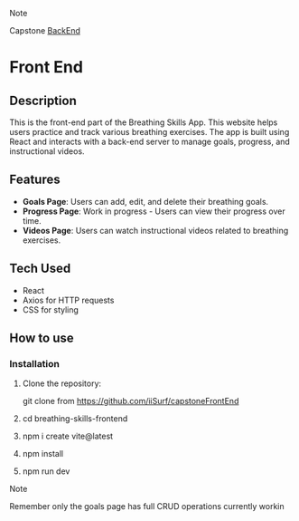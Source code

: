 > [!Note]
> Capstone [BackEnd](https://github.com/iiSurf/capstoneBackEnd)


# Front End

## Description

This is the front-end part of the Breathing Skills App. This website helps users practice and track various breathing exercises. The app is built using React and interacts with a back-end server to manage goals, progress, and instructional videos. 

## Features

- **Goals Page**: Users can add, edit, and delete their breathing goals.
- **Progress Page**: Work in progress - Users can view their progress over time.
- **Videos Page**: Users can watch instructional videos related to breathing exercises.

## Tech Used

- React
- Axios for HTTP requests
- CSS for styling

## How to use

### Installation

1. Clone the repository:

   git clone from https://github.com/iiSurf/capstoneFrontEnd

2. cd breathing-skills-frontend

3. npm i create vite@latest

4. npm install

5. npm run dev

> [!Note]
> Remember only the goals page has full CRUD operations currently workin
